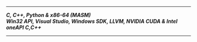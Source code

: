 -------------------
___C, C++, Python & x86-64 (MASM)___      
___Win32 API, Visual Studio, Windows SDK, LLVM, NVIDIA CUDA & Intel oneAPI C,C++___    

-------------------

